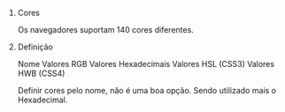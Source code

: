 1. Cores

   Os navegadores suportam 140 cores diferentes.

2. Definição

   Nome
   Valores RGB
   Valores Hexadecimais
   Valores HSL (CSS3)
   Valores HWB (CSS4)

   Definir cores pelo nome, não é uma boa opção. Sendo utilizado mais o Hexadecimal.
